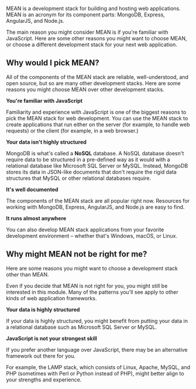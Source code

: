 MEAN is a development stack for building and hosting web applications. MEAN is an acronym for its component parts: MongoDB, Express, AngularJS, and Node.js.

The main reason you might consider MEAN is if you're familiar with JavaScript. Here are some other reasons you might want to choose MEAN, or choose a different development stack for your next web application.

## Why would I pick MEAN?

All of the components of the MEAN stack are reliable, well-understood, and open source, but so are many other development stacks. Here are some reasons you might choose MEAN over other development stacks.

**You're familiar with JavaScript**

Familiarity and experience with JavaScript is one of the biggest reasons to pick the MEAN stack for web development. You can use the MEAN stack to create applications that run either on the server (for example, to handle web requests) or the client (for example, in a web browser.)

**Your data isn't highly structured**

MongoDB is what's called a **NoSQL** database. A NoSQL database doesn't require data to be structured in a pre-defined way as it would with a relational database like Microsoft SQL Server or MySQL. Instead, MongoDB stores its data in JSON-like documents that don't require the rigid data structures that MySQL or other relational databases require.

**It's well documented**

The components of the MEAN stack are all popular right now. Resources for working with MongoDB, Express, AngularJS, and Node.js are easy to find.

**It runs almost anywhere**

You can also develop MEAN stack applications from your favorite development environment &ndash; whether that's Windows, macOS, or Linux.

## Why might MEAN not be right for me?

Here are some reasons you might want to choose a development stack other than MEAN.

Even if you decide that MEAN is not right for you, you might still be interested in this module. Many of the patterns you'll see apply to other kinds of web application frameworks.

**Your data is highly structured**

If your data is highly structured, you might benefit from putting your data in a relational database such as Microsoft SQL Server or MySQL.

**JavaScript is not your strongest skill**

If you prefer another language over JavaScript, there may be an alternative framework out there for you.

For example, the LAMP stack, which consists of Linux, Apache, MySQL, and PHP (sometimes with Perl or Python instead of PHP), might better align to your strengths and experience.